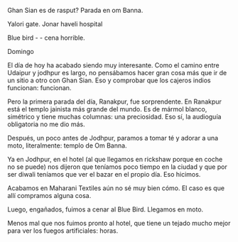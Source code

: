 Ghan Sian es de rasput? Parada en om Banna. 

Yalori gate. 
Jonar haveli hospital 

Blue bird - - cena horrible. 

Domingo

El día de hoy ha acabado siendo muy interesante. Como el camino entre Udaipur y jodhpur es largo, no pensábamos hacer gran cosa más que ir de un sitio a otro con Ghan Sian. Eso y comprobar que los cajeros indios funcionan: funcionan. 

Pero la primera parada del día, Ranakpur, fue sorprendente. En Ranakpur está el templo jainista más grande del mundo. Es de mármol blanco, simétrico y tiene muchas columnas: una preciosidad. Eso sí, la audioguía obligatoria no me dio más. 

Después, un poco antes de Jodhpur, paramos a tomar té y adorar a una moto, literalmente: templo de Om Banna. 

Ya en Jodhpur, en el hotel (al que llegamos en rickshaw porque en coche no se puede) nos dijeron que teníamos poco tiempo en la ciudad y que por ser diwali teníamos que ver el bazar en el propio día. Eso hicimos. 

Acabamos en Maharani Textiles aún no sé muy bien cómo. El caso es que allí compramos alguna cosa. 

Luego, engañados, fuimos a cenar al Blue Bird. Llegamos en moto. 

Menos mal que nos fuimos pronto al hotel, que tiene un tejado mucho mejor para ver los fuegos artificiales: horas.
